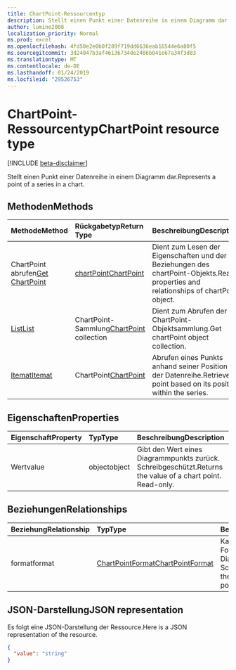```yaml
---
title: ChartPoint-Ressourcentyp
description: Stellt einen Punkt einer Datenreihe in einem Diagramm dar.
author: lumine2008
localization_priority: Normal
ms.prod: excel
ms.openlocfilehash: 4fd50e2e0b0f289f719dd6636eab16544e6a80f5
ms.sourcegitcommit: 3d24047b3af46136734de2486b041e67a34f3d83
ms.translationtype: MT
ms.contentlocale: de-DE
ms.lasthandoff: 01/24/2019
ms.locfileid: "29526753"
---
```

# <a name="chartpoint-resource-type"></a><span data-ttu-id="47682-103">ChartPoint-Ressourcentyp</span><span class="sxs-lookup"><span data-stu-id="47682-103">ChartPoint resource type</span></span>

[!INCLUDE [beta-disclaimer](../../includes/beta-disclaimer.md)]

<span data-ttu-id="47682-104">Stellt einen Punkt einer Datenreihe in einem Diagramm dar.</span><span class="sxs-lookup"><span data-stu-id="47682-104">Represents a point of a series in a chart.</span></span>


## <a name="methods"></a><span data-ttu-id="47682-105">Methoden</span><span class="sxs-lookup"><span data-stu-id="47682-105">Methods</span></span>

| <span data-ttu-id="47682-106">Methode</span><span class="sxs-lookup"><span data-stu-id="47682-106">Method</span></span>           | <span data-ttu-id="47682-107">Rückgabetyp</span><span class="sxs-lookup"><span data-stu-id="47682-107">Return Type</span></span>    |<span data-ttu-id="47682-108">Beschreibung</span><span class="sxs-lookup"><span data-stu-id="47682-108">Description</span></span>|
|:---------------|:--------|:----------|
|<span data-ttu-id="47682-109">ChartPoint abrufen</span><span class="sxs-lookup"><span data-stu-id="47682-109">[Get ChartPoint](../api/chartpoint-get.md)</span></span> | [<span data-ttu-id="47682-110">chartPoint</span><span class="sxs-lookup"><span data-stu-id="47682-110">ChartPoint</span></span>](chartpoint.md) |<span data-ttu-id="47682-111">Dient zum Lesen der Eigenschaften und der Beziehungen des chartPoint-Objekts.</span><span class="sxs-lookup"><span data-stu-id="47682-111">Read properties and relationships of chartPoint object.</span></span>|
|[<span data-ttu-id="47682-112">List</span><span class="sxs-lookup"><span data-stu-id="47682-112">List</span></span>](../api/chartpoint-list.md) | <span data-ttu-id="47682-113">ChartPoint-Sammlung</span><span class="sxs-lookup"><span data-stu-id="47682-113">[ChartPoint](chartpoint.md) collection</span></span> |<span data-ttu-id="47682-114">Dient zum Abrufen der ChartPoint-Objektsammlung.</span><span class="sxs-lookup"><span data-stu-id="47682-114">Get chartPoint object collection.</span></span> |
|[<span data-ttu-id="47682-115">Itemat</span><span class="sxs-lookup"><span data-stu-id="47682-115">Itemat</span></span>](../api/chartpointscollection-itemat.md)|<span data-ttu-id="47682-116">ChartPoint</span><span class="sxs-lookup"><span data-stu-id="47682-116">[ChartPoint](chartpoint.md)</span></span>|<span data-ttu-id="47682-117">Abrufen eines Punkts anhand seiner Position in der Datenreihe.</span><span class="sxs-lookup"><span data-stu-id="47682-117">Retrieve a point based on its position within the series.</span></span>|

## <a name="properties"></a><span data-ttu-id="47682-118">Eigenschaften</span><span class="sxs-lookup"><span data-stu-id="47682-118">Properties</span></span>
| <span data-ttu-id="47682-119">Eigenschaft</span><span class="sxs-lookup"><span data-stu-id="47682-119">Property</span></span>     | <span data-ttu-id="47682-120">Typ</span><span class="sxs-lookup"><span data-stu-id="47682-120">Type</span></span>   |<span data-ttu-id="47682-121">Beschreibung</span><span class="sxs-lookup"><span data-stu-id="47682-121">Description</span></span>|
|:---------------|:--------|:----------|
|<span data-ttu-id="47682-122">Wert</span><span class="sxs-lookup"><span data-stu-id="47682-122">value</span></span>|<span data-ttu-id="47682-123">object</span><span class="sxs-lookup"><span data-stu-id="47682-123">object</span></span>|<span data-ttu-id="47682-p101">Gibt den Wert eines Diagrammpunkts zurück. Schreibgeschützt.</span><span class="sxs-lookup"><span data-stu-id="47682-p101">Returns the value of a chart point. Read-only.</span></span>|

## <a name="relationships"></a><span data-ttu-id="47682-126">Beziehungen</span><span class="sxs-lookup"><span data-stu-id="47682-126">Relationships</span></span>
| <span data-ttu-id="47682-127">Beziehung</span><span class="sxs-lookup"><span data-stu-id="47682-127">Relationship</span></span> | <span data-ttu-id="47682-128">Typ</span><span class="sxs-lookup"><span data-stu-id="47682-128">Type</span></span>   |<span data-ttu-id="47682-129">Beschreibung</span><span class="sxs-lookup"><span data-stu-id="47682-129">Description</span></span>|
|:---------------|:--------|:----------|
|<span data-ttu-id="47682-130">format</span><span class="sxs-lookup"><span data-stu-id="47682-130">format</span></span>|[<span data-ttu-id="47682-131">ChartPointFormat</span><span class="sxs-lookup"><span data-stu-id="47682-131">ChartPointFormat</span></span>](chartpointformat.md)|<span data-ttu-id="47682-p102">Kapselt die Formateigenschaften eines Diagrammpunkts. Schreibgeschützt.</span><span class="sxs-lookup"><span data-stu-id="47682-p102">Encapsulates the format properties chart point. Read-only.</span></span>|

## <a name="json-representation"></a><span data-ttu-id="47682-134">JSON-Darstellung</span><span class="sxs-lookup"><span data-stu-id="47682-134">JSON representation</span></span>

<span data-ttu-id="47682-135">Es folgt eine JSON-Darstellung der Ressource.</span><span class="sxs-lookup"><span data-stu-id="47682-135">Here is a JSON representation of the resource.</span></span>

<!-- {
  "blockType": "resource",
  "optionalProperties": [

  ],
  "@odata.type": "microsoft.graph.chartPoint"
}-->

```json
{
  "value": "string"
}

```

<!-- uuid: 8fcb5dbc-d5aa-4681-8e31-b001d5168d79
2015-10-25 14:57:30 UTC -->
<!--
{
  "type": "#page.annotation",
  "description": "ChartPoint resource",
  "keywords": "",
  "section": "documentation",
  "tocPath": "",
  "suppressions": [
    "Error: /api-reference/beta/resources/chartpoint.md:\r\n      Exception processing links.\r\n    System.ArgumentException: Link Definition was null. Link text: !INCLUDE [beta-disclaimer](../../includes/beta-disclaimer.md)\r\n      at ApiDoctor.Validation.DocFile.get_LinkDestinations()\r\n      at ApiDoctor.Validation.DocSet.ValidateLinks(Boolean includeWarnings, String[] relativePathForFiles, IssueLogger issues, Boolean requireFilenameCaseMatch, Boolean printOrphanedFiles)"
  ]
}
-->
